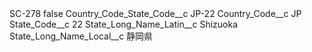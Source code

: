 <?xml version="1.0" encoding="UTF-8"?>
<CustomMetadata xmlns="http://soap.sforce.com/2006/04/metadata" xmlns:xsi="http://www.w3.org/2001/XMLSchema-instance" xmlns:xsd="http://www.w3.org/2001/XMLSchema">
    <label>SC-278</label>
    <protected>false</protected>
    <values>
        <field>Country_Code_State_Code__c</field>
        <value xsi:type="xsd:string">JP-22</value>
    </values>
    <values>
        <field>Country_Code__c</field>
        <value xsi:type="xsd:string">JP</value>
    </values>
    <values>
        <field>State_Code__c</field>
        <value xsi:type="xsd:string">22</value>
    </values>
    <values>
        <field>State_Long_Name_Latin__c</field>
        <value xsi:type="xsd:string">Shizuoka</value>
    </values>
    <values>
        <field>State_Long_Name_Local__c</field>
        <value xsi:type="xsd:string">静岡県</value>
    </values>
</CustomMetadata>
